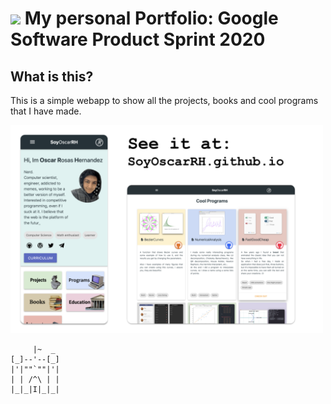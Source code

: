 # ![](https://secure.gravatar.com/blavatar/4560c02ab420ca3cefc52ab44e8aefc1?s=32) My personal Portfolio: Google Software Product Sprint 2020

## What is this?

This is a simple webapp to show all the projects, books and cool programs that I have made.

<a href="https://soyoscarrh.github.io/" target="_blank">
  <img  src="Assets/Gist.png"  style="max-width: 500px;"/>
</a>

```
     |~  _
[_]--'--[_]
|'|""`""|'|
| | /^\ | |
|_|_|I|_|_|
```
